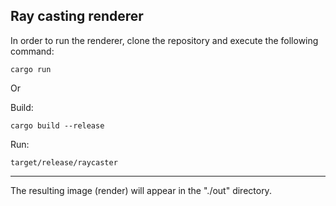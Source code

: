 ## Ray casting renderer

In order to run the renderer, clone the repository and execute the following command:
```console
cargo run
```

Or

Build:
```console
cargo build --release
```

Run:
```console
target/release/raycaster
```

------------------------------------------------------------------------------
The resulting image (render) will appear in the "./out" directory.

